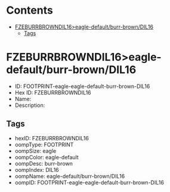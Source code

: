 



Contents
========

* [FZEBURRBROWNDIL16>eagle-default/burr-brown/DIL16](#fzeburrbrowndil16eagle-defaultburr-browndil16)
	* [Tags](#tags)

# FZEBURRBROWNDIL16>eagle-default/burr-brown/DIL16

- ID: FOOTPRINT-eagle-eagle-default-burr-brown-DIL16
- Hex ID: FZEBURRBROWNDIL16
- Name: 
- Description: 

## Tags

- hexID: FZEBURRBROWNDIL16
- oompType: FOOTPRINT
- oompSize: eagle
- oompColor: eagle-default
- oompDesc: burr-brown
- oompIndex: DIL16
- oompName: eagle-default/burr-brown/DIL16
- oompID: FOOTPRINT-eagle-eagle-default-burr-brown-DIL16
